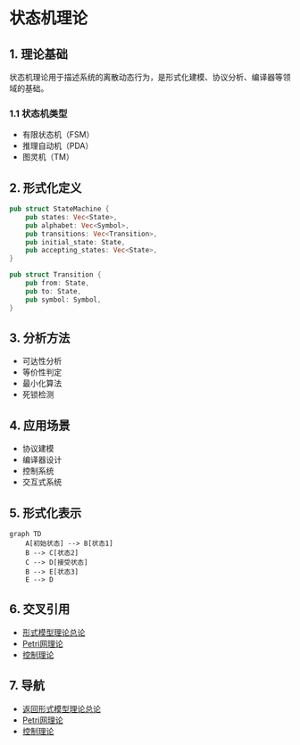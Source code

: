 # 状态机理论

## 1. 理论基础

状态机理论用于描述系统的离散动态行为，是形式化建模、协议分析、编译器等领域的基础。

### 1.1 状态机类型

- 有限状态机（FSM）
- 推理自动机（PDA）
- 图灵机（TM）

## 2. 形式化定义

```rust
pub struct StateMachine {
    pub states: Vec<State>,
    pub alphabet: Vec<Symbol>,
    pub transitions: Vec<Transition>,
    pub initial_state: State,
    pub accepting_states: Vec<State>,
}

pub struct Transition {
    pub from: State,
    pub to: State,
    pub symbol: Symbol,
}
```

## 3. 分析方法

- 可达性分析
- 等价性判定
- 最小化算法
- 死锁检测

## 4. 应用场景

- 协议建模
- 编译器设计
- 控制系统
- 交互式系统

## 5. 形式化表示

```mermaid
graph TD
    A[初始状态] --> B[状态1]
    B --> C[状态2]
    C --> D[接受状态]
    B --> E[状态3]
    E --> D
```

## 6. 交叉引用

- [形式模型理论总论](00-形式模型理论总论.md)
- [Petri网理论](01-Petri网理论.md)
- [控制理论](02-控制理论.md)

## 7. 导航

- [返回形式模型理论总论](00-形式模型理论总论.md)
- [Petri网理论](01-Petri网理论.md)
- [控制理论](02-控制理论.md)
